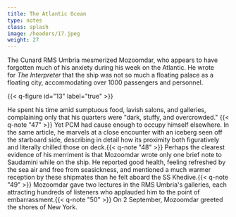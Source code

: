```yaml
---
title: The Atlantic Ocean
type: notes
class: splash
image: /headers/17.jpeg
weight: 27
---
```


The Cunard RMS Umbria mesmerized Mozoomdar, who appears to have
forgotten much of his anxiety during his week on the Atlantic. He wrote
for *The Interpreter* that the ship was not so much a floating palace as
a floating city, accommodating over 1000 passengers and personnel.

{{< q-figure id="13" label="true" >}}

He spent his time amid sumptuous food, lavish salons, and galleries,
complaining only that his quarters were "dark, stuffy, and
overcrowded." {{< q-note "47" >}} Yet PCM had cause enough to occupy himself elsewhere.
In the same article, he marvels at a close encounter with an iceberg
seen off the starboard side, describing in detail how its proximity both
figuratively and literally chilled those on deck.{{< q-note "48" >}} Perhaps the
clearest evidence of his merriment is that Mozoomdar wrote only one
brief note to Saudamini while on the ship. He reported good health,
feeling refreshed by the sea air and free from seasickness, and
mentioned a much warmer reception by these shipmates than he felt aboard
the SS Khedive.{{< q-note "49" >}} Mozoomdar gave two lectures in the RMS Umbria's
galleries, each attracting hundreds of listeners who applauded him to
the point of embarrassment.{{< q-note "50" >}} On 2 September, Mozoomdar greeted the
shores of New York.
